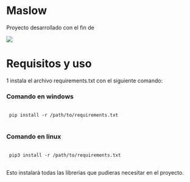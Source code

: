 <h1 class="title">Maslow</h1>

<p> Proyecto desarrollado con el fin de </p>

<img src="https://user-images.githubusercontent.com/111472825/186248260-71b647ac-1e7d-4f4e-bb1c-33c9fe03805e.png">


<h1>Requisitos y uso</h1>


<p>1 instala el archivo requirements.txt con el siguiente comando:<p>
 <h3>Comando en windows</h3>
<div class="snippet-clipboard-content notranslate position-relative overflow-auto">
<pre class="notranslate">
 <code>
 pip install -r /path/to/requirements.txt
</code>
</pre>
</div>
<h3>Comando en linux</h3>
<div class="snippet-clipboard-content notranslate position-relative overflow-auto">
<pre class="notranslate">
 <code>
 pip3 install -r /path/to/requirements.txt
</code>
</div>
 </pre>
<p>Esto instalará todas las librerias que pudieras necesitar en el proyecto.</p>

